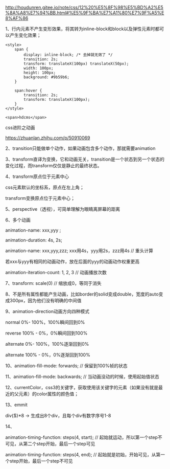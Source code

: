 http://houdunren.gitee.io/note/css/12%20%E5%8F%98%E5%BD%A2%E5%8A%A8%E7%94%BB.html#%E5%9F%BA%E7%A1%80%E7%9F%A5%E8%AF%86



1、行内元素不产生变形效果，将其转为inline-block和block以及弹性元素时都可以产生变化效果；

```
<style>
    span {
        display: inline-block; /* 去掉就无效了 */
        transition: 2s;
        transform: translateX(100px) translateX(50px);
        width: 100px;
        height: 100px;
        background: #9b59b6;
    }

    span:hover {
        transition: 2s;
        transform: translateX(100px);
    }
</style>

<span>hdcms</span>
```

css进阶之动画

https://zhuanlan.zhihu.com/p/50910069

2、transition只能做单个动作，如果动画包含多个动作，那就需要animation



3、transform直译为变换，它和动画无关，transition是一个状态到另一个状态的变化过程，而transform仅仅是静止的最终状态。



4、transform原点位于元素中心

css元素默认的坐标系，原点在左上角；

transform变换原点位于元素中心；



5、perspective（透视），可简单理解为眼睛离屏幕的距离



6、多个动画

animation-name: xxx,yyy ;

animation-duration: 4s, 2s;

animation-name: xxx,yyy,zzz; xxx用4s，yyy用2s，zzz用4s // 重头计算

若xxx与yyy有相同的动画动作，放在后面的yyy的动画动作权重更高

animation-iteration-count: 1, 2, 3 // 动画播放次数



7、transform: scale(0) // 缩放成0，等同于消失



8、不是所有属性都能产生动画，比如border的solid变成double，宽度的auto变成300px，因为他们没有明确的中间值

9、animation-direction动画方向四种模式

normal 0%- 100%，100%瞬间回到0%

reverse 100% - 0%，0%瞬间回到100%

alternate 0%- 100%，100%逐渐回到0%

alternate 100% - 0%，0%逐渐回到100%

10、animation-fill-mode: forwards; // 保留到100%帧的状态



11、animation-fill-mode: backwards; // 当动画没动的时候，使用起始值状态



12、currentColor，css3的关键字，获取使用该关键字的元素（如果没有就是最近的父元素）的color属性的颜色值；



13、emmit 

div{$}*8 -> 生成出8个div，且每个div有数字序号1-8



14、

animation-timing-function: steps(4, start); // 起始就运动，所以第一个step不可见，从第二个step开始，最后一个step可见

animation-timing-function: steps(4, end); // 起始就是初始，开始可见，从第一个step开始，最后一个step不可见